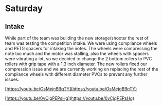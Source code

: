 # Saturday

## Intake

While part of the team was building the new storage/shooter the rest of team was testing the competition intake. We were using compliance wheels and PETG spacers for intaking the notes. The wheels were compressing the note too much and the motor was stalling, also the wheels with spacers were vibrating a lot, so we decided to change the 2 bottom rollers to PVC rollers with grip tape with a 1.3 inch diameter. The new rollers fixed our compression issue and we are currently working on replacing the rest of the compliance wheels with different diameter PVCs to prevent any further issues.

[https://youtu.be/OsMejgBBqTY](https://youtu.be/OsMejgBBqTY)

[https://youtu.be/0vCjqPEPsHg](https://youtu.be/0vCjqPEPsHg)